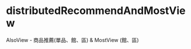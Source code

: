 distributedRecommendAndMostView
===============================

AlsoView - 商品推薦(單品、館、區) &amp; MostView (館、區)
